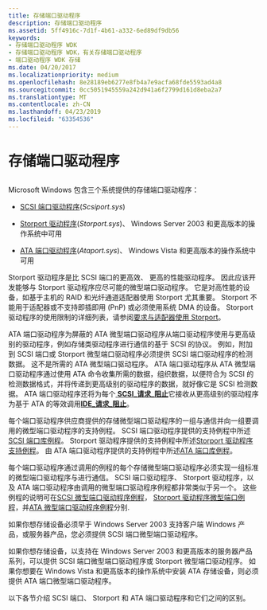 ```yaml
---
title: 存储端口驱动程序
description: 存储端口驱动程序
ms.assetid: 5ff4916c-7d1f-4b61-a332-6ed89df9db56
keywords:
- 存储端口驱动程序 WDK
- 存储端口驱动程序 WDK，有关存储端口驱动程序
- 端口驱动程序 WDK 存储
ms.date: 04/20/2017
ms.localizationpriority: medium
ms.openlocfilehash: 8e28189eb6277e8fb4a7e9acfa68fde5593ad4a8
ms.sourcegitcommit: 0cc5051945559a242d941a6f2799d161d8eba2a7
ms.translationtype: MT
ms.contentlocale: zh-CN
ms.lasthandoff: 04/23/2019
ms.locfileid: "63354536"
---
```

# <a name="storage-port-drivers"></a>存储端口驱动程序


## <span id="ddk_storage_port_drivers_kg"></span><span id="DDK_STORAGE_PORT_DRIVERS_KG"></span>


Microsoft Windows 包含三个系统提供的存储端口驱动程序：

-   [SCSI 端口驱动程序](scsi-port-driver.md)(*Scsiport.sys*)

-   [Storport 驱动程序](storport-driver.md)(*Storport.sys*)、 Windows Server 2003 和更高版本的操作系统中可用

-   [ATA 端口驱动程序](ata-port-driver.md)(*Ataport.sys*)、 Windows Vista 和更高版本的操作系统中可用

Storport 驱动程序是比 SCSI 端口的更高效、 更高的性能驱动程序。 因此应该开发能够与 Storport 驱动程序应尽可能的微型端口驱动程序。 它是对高性能的设备，如基于主机的 RAID 和光纤通道适配器使用 Storport 尤其重要。 Storport 不能用于适配器或不支持即插即用 (PnP) 或必须使用系统 DMA 的设备。 Storport 驱动程序的使用限制的详细列表，请参阅[要求与适配器使用 Storport](requirements-for-using-storport-with-an-adapter.md)。

ATA 端口驱动程序为屏蔽的 ATA 微型端口驱动程序从端口驱动程序使用与更高级别的驱动程序，例如存储类驱动程序进行通信的基于 SCSI 的协议。 例如，附加到 SCSI 端口或 Storport 微型端口驱动程序必须提供 SCSI 端口驱动程序的检测数据。 这不是所需的 ATA 微型端口驱动程序。 ATA 端口驱动程序从 ATA 微型端口驱动程序通过使用 ATA 命令收集所需的数据，组织数据，以便符合为 SCSI 的检测数据格式，并将传递到更高级别的驱动程序的数据，就好像它是 SCSI 检测数据。 ATA 端口驱动程序还将为每个[ **SCSI\_请求\_阻止**](https://msdn.microsoft.com/library/windows/hardware/ff565393)它接收从更高级别的驱动程序为基于 ATA 的等效调用[**IDE\_请求\_阻止**](https://msdn.microsoft.com/library/windows/hardware/ff559140)。

每个端口驱动程序供应商提供的存储微型端口驱动程序的一组与通信并向一组要调用的微型端口驱动程序的支持例程。 SCSI 端口驱动程序提供的支持例程中所述[SCSI 端口库例程](https://msdn.microsoft.com/library/windows/hardware/ff565375)。 Storport 驱动程序提供的支持例程中所述[Storport 驱动程序支持例程](https://msdn.microsoft.com/library/windows/hardware/ff567548)。 由 ATA 端口驱动程序提供的支持例程中所述[ATA 端口库例程](https://msdn.microsoft.com/library/windows/hardware/ff551343)。

每个端口驱动程序通过调用的例程的每个存储微型端口驱动程序必须实现一组标准的微型端口驱动程序与进行通信。 SCSI 端口驱动程序、 Storport 驱动程序，以及 ATA 端口驱动程序由调用的微型端口驱动程序例程都非常类似于另一个。 这些例程的说明可在[SCSI 微型端口驱动程序例程](https://msdn.microsoft.com/library/windows/hardware/ff565312)， [Storport 驱动程序微型端口例程](https://msdn.microsoft.com/library/windows/hardware/ff567543)，并[ATA 微型端口驱动程序例程](https://msdn.microsoft.com/library/windows/hardware/ff551318)分别.

如果你想存储设备必须早于 Windows Server 2003 支持客户端 Windows 产品，或服务器产品，您必须提供 SCSI 端口微型端口驱动程序。

如果你想存储设备，以支持在 Windows Server 2003 和更高版本的服务器产品系列，可以提供 SCSI 端口微型端口驱动程序或 Storport 微型端口驱动程序。 如果你想要在 Windows Vista 和更高版本的操作系统中安装 ATA 存储设备，则必须提供 ATA 端口微型端口驱动程序。

以下各节介绍 SCSI 端口、 Storport 和 ATA 端口驱动程序和它们之间的区别。

 

 





